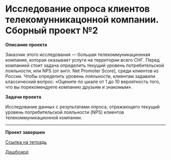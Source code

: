 
# Исследование опроса клиентов телекомунникацонной компании. Сборный проект №2

<b>Описание проекта</b>

Заказчик этого исследования — большая телекоммуникационная компания, которая оказывает услуги на территории всего СНГ. Перед компанией стоит задача определить текущий уровень потребительской лояльности, или NPS (от англ. Net Promoter Score), среди клиентов из России.
Чтобы определить уровень лояльности, клиентам задавали классический вопрос: «Оцените по шкале от 1 до 10 вероятность того, что вы порекомендуете компанию друзьям и знакомым».

<b>Задачи проекта</b>

Исследование данных с результатами опроса, отражающего текущий уровень потребительской лояльности (NPS) клиентов телекоммуникационной компании.

---



<b>Проект завершен</b>

[Ссылка на тетрадь](https://github.com/obertas-artem/my_portfolio/blob/main/06%20-%20cб2%20-%20Исследование%20уровня%20потребительской%20лояльности%20телеком.%20компании/06%20-%20Исследование%20уровня%20потребительской%20лояльности%20телеком.%20компании.ipynb)

[Дашбоард](https://public.tableau.com/app/profile/artem7301/viz/Dashtele/Dashboardtele)


